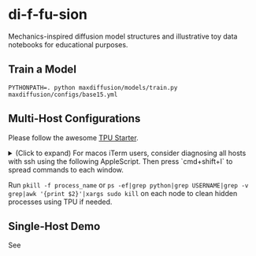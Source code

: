 # di-f-fu-sion
Mechanics-inspired diffusion model structures and illustrative toy data notebooks for educational purposes.

## Train a Model
```
PYTHONPATH=. python maxdiffusion/models/train.py maxdiffusion/configs/base15.yml 
```

## Multi-Host Configurations

Please follow the awesome [TPU Starter](https://github.com/ayaka14732/tpu-starter).

<details>
<summary>
(Click to expand) For macos iTerm users, consider diagnosing all hosts with ssh using the following AppleScript. Then press `cmd+shift+I` to spread commands to each window.
</summary>

```osascript
tell application "iTerm"
	activate
	create window with default profile
	
	set sessionList to {current session of current window}
	
	tell current session of current window
		set newSession to (split vertically with default profile)
	end tell
	set beginning of sessionList to newSession
	
	repeat with i from 1 to 6
		tell current session of current window
			set newSession to (split horizontally with default profile)
		end tell
		set end of sessionList to newSession
	end repeat
	
	repeat with i from 0 to 7
		tell item (i + 1) of sessionList
			write text "gcloud compute tpus tpu-vm ssh ergodic-diffusion --worker=" & i
		end tell
	end repeat
end tell
```
</details>

Run `pkill -f process_name` or `ps -ef|grep python|grep USERNAME|grep -v grep|awk '{print $2}'|xargs sudo kill` on each node to clean hidden processes using TPU if needed.

## Single-Host Demo

See [](diffusion_lens.ipynb)